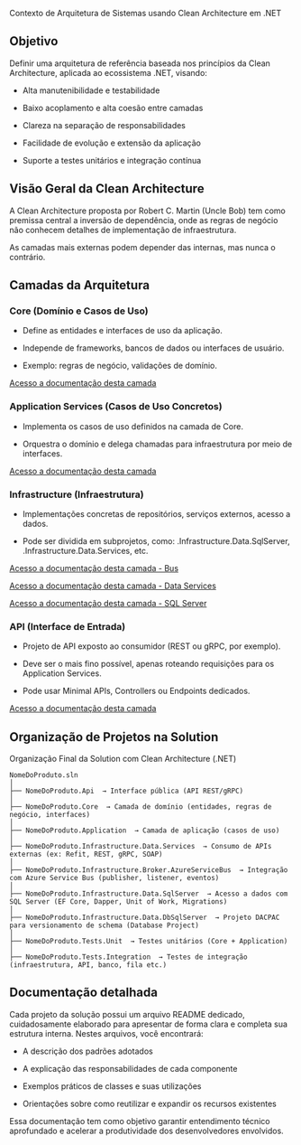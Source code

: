 Contexto de Arquitetura de Sistemas usando Clean Architecture em .NET
## Objetivo
Definir uma arquitetura de referência baseada nos princípios da Clean Architecture, aplicada ao ecossistema .NET, visando:

- Alta manutenibilidade e testabilidade

- Baixo acoplamento e alta coesão entre camadas

- Clareza na separação de responsabilidades

- Facilidade de evolução e extensão da aplicação

- Suporte a testes unitários e integração contínua

## Visão Geral da Clean Architecture
A Clean Architecture proposta por Robert C. Martin (Uncle Bob) tem como premissa central a inversão de dependência, onde as regras de negócio não conhecem detalhes de implementação de infraestrutura.

As camadas mais externas podem depender das internas, mas nunca o contrário.

## Camadas da Arquitetura

### Core (Domínio e Casos de Uso)

- Define as entidades e interfaces de uso da aplicação.

- Independe de frameworks, bancos de dados ou interfaces de usuário.

- Exemplo: regras de negócio, validações de domínio.

[Acesso a documentação desta camada](https://github.com/aizefler/clean-architecture-dotnet/blob/main/src/TodoApp.Core/README.md)

### Application Services (Casos de Uso Concretos)

- Implementa os casos de uso definidos na camada de Core.

- Orquestra o domínio e delega chamadas para infraestrutura por meio de interfaces.

[Acesso a documentação desta camada](https://github.com/aizefler/clean-architecture-dotnet/blob/main/src/TodoApp.Application/README.md)

### Infrastructure (Infraestrutura)

- Implementações concretas de repositórios, serviços externos, acesso a dados.

- Pode ser dividida em subprojetos, como: .Infrastructure.Data.SqlServer, .Infrastructure.Data.Services, etc.

[Acesso a documentação desta camada - Bus](https://github.com/aizefler/clean-architecture-dotnet/tree/main/src/TodoApp.Infrastructure.Broker.AzureServiceBus/README.md)

[Acesso a documentação desta camada - Data Services](https://github.com/aizefler/clean-architecture-dotnet/tree/main/src/TodoApp.Infrastructure.Data.Services/README.md)

[Acesso a documentação desta camada - SQL Server](https://github.com/aizefler/clean-architecture-dotnet/tree/main/src/TodoApp.Infrastructure.Data.SqlServer/README.md)

### API (Interface de Entrada)

- Projeto de API exposto ao consumidor (REST ou gRPC, por exemplo).

- Deve ser o mais fino possível, apenas roteando requisições para os Application Services.

- Pode usar Minimal APIs, Controllers ou Endpoints dedicados.

[Acesso a documentação desta camada](https://github.com/aizefler/clean-architecture-dotnet/blob/main/src/TodoApp.Api/README.md)

## Organização de Projetos na Solution
Organização Final da Solution com Clean Architecture (.NET)

```
NomeDoProduto.sln
│
├── NomeDoProduto.Api  → Interface pública (API REST/gRPC)
│
├── NomeDoProduto.Core  → Camada de domínio (entidades, regras de negócio, interfaces)
│
├── NomeDoProduto.Application  → Camada de aplicação (casos de uso)
│
├── NomeDoProduto.Infrastructure.Data.Services  → Consumo de APIs externas (ex: Refit, REST, gRPC, SOAP)
│
├── NomeDoProduto.Infrastructure.Broker.AzureServiceBus  → Integração com Azure Service Bus (publisher, listener, eventos)
│
├── NomeDoProduto.Infrastructure.Data.SqlServer  → Acesso a dados com SQL Server (EF Core, Dapper, Unit of Work, Migrations)
│
├── NomeDoProduto.Infrastructure.Data.DbSqlServer  → Projeto DACPAC para versionamento de schema (Database Project)
│
├── NomeDoProduto.Tests.Unit  → Testes unitários (Core + Application)
│
├── NomeDoProduto.Tests.Integration  → Testes de integração (infraestrutura, API, banco, fila etc.)
```

## Documentação detalhada
Cada projeto da solução possui um arquivo README dedicado, cuidadosamente elaborado para apresentar de forma clara e completa sua estrutura interna. Nestes arquivos, você encontrará:

- A descrição dos padrões adotados

- A explicação das responsabilidades de cada componente

- Exemplos práticos de classes e suas utilizações

- Orientações sobre como reutilizar e expandir os recursos existentes

Essa documentação tem como objetivo garantir entendimento técnico aprofundado e acelerar a produtividade dos desenvolvedores envolvidos.
